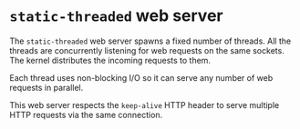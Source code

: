 <!--
title: "`static-threaded` web server"
description: "The Netdata Agent's static-threaded web server spawns a fixed number of threads that listen to web requests and uses non-blocking I/O."
custom_edit_url: https://github.com/netdata/netdata/edit/master/web/server/static/README.md
-->

# `static-threaded` web server

The `static-threaded` web server spawns a fixed number of threads.
All the threads are concurrently listening for web requests on the same sockets.
The kernel distributes the incoming requests to them.

Each thread uses non-blocking I/O so it can serve any number of web requests in parallel.

This web server respects the `keep-alive` HTTP header to serve multiple HTTP requests via the same connection. 


